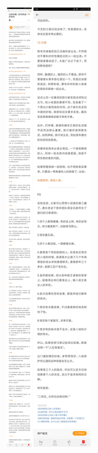 ![](../../images/2017年10月/GX1005出游攻略：如何挑选一个好旅伴.jpg)
![](../../images/2017年10月/GX1005出游攻略：如何挑选一个好旅伴2.jpg)
